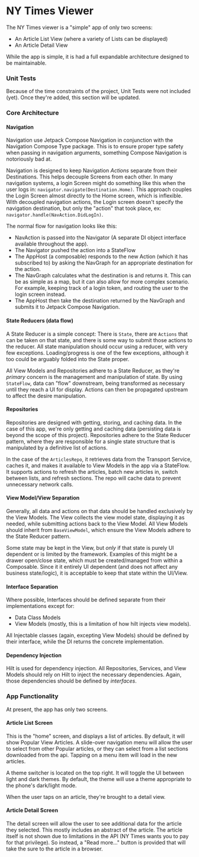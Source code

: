 # NY Times Viewer

The NY Times viewer is a "simple" app of only two screens:
 - An Article List View (where a variety of Lists can be displayed)
 - An Article Detail View

While the app is simple, it is had a full expandable architecture designed to be maintainable.

### Unit Tests

Because of the time constraints of the project, Unit Tests were not included (yet). Once they're added, this section will be updated.

### Core Architecture

#### Navigation

Navigation use Jetpack Compose Navigation in conjunction with the Navigation Compose Type package. This is to ensure proper type safety when passing in navigation arguments, something Compose Navigation is notoriously bad at.

Navigation is designed to keep Navigation _Actions_ separate from their Destinations. This helps decouple Screens from each other. In many navigation systems, a login Screen might do something like this when the user logs in: `navigator.navigate(Destination.Home)`.  This approach couples the Login Screen almost directly to the Home screen, which is inflexible.  With decoupled navigation actions, the Login screen doesn't specify the navigation destination, but only the "action" that took place, ex: `navigator.handle(NavAction.DidLogIn)`.

The normal flow for navigation looks like this:
 - NavAction is passed into the Navigator (A separate DI object interface available throughout the app).
 - The Navigator pushed the action into a StateFlow
 - The AppHost (a composable) responds to the new Action (which it has subscribed to) by asking the NavGraph for an appropriate destination for the action.
 - The NavGraph calculates what the destination is and returns it. This can be as simple as a map, but it can also allow for more complex scenario. For example, keeping track of a login token, and routing the user to the login screen instead.
 - The AppHost then take the destination returned by the NavGraph and submits it to Jetpack Compose Navigation.

#### State Reducers (data flow)

A State Reducer is a simple concept: There is `State`, there are `Actions` that can be taken on that state, and there is some way to submit those actions to the reducer. All state manipulation should occur using a reducer, with very few exceptions. Loading/progress is one of the few exceptions, although it too could be arguably folded into the State proper.

All View Models and Repositories adhere to a State Reducer, as they're _primary_ concern is the management and manipulation of state. By using `StateFlow`, data can "flow" downstream, being transformed as necessary until they reach a UI for display. Actions can then be propagated upstream to affect the desire manipulation.


#### Repositories

Repositories are designed with getting, storing, and caching data. In the case of this app, we're only getting and caching data (persisting data is beyond the scope of this project). Repositories adhere to the State Reducer pattern, where they are responsible for a single state structure that is manipulated by a definitive list of actions.

In the case of the `ArticlesRepo`, it retrieves data from the Transport Service, caches it, and makes it available to View Models in the app via a StateFlow.  It supports actions to refresh the articles, batch new articles in, switch between lists, and refresh sections. The repo will cache data to prevent unnecessary network calls.

#### View Model/View Separation

Generally, all data and actions on that data should be handled exclusively by the View Models. The View collects the view model state, displaying it as needed, while submitting actions back to the View Model.  All View Models should inherit from `BaseViewModel`, which ensure the View Models adhere to the State Reducer pattern.

Some state may be kept in the View, but _only_ if that state is purely UI dependent or is limited by the framework. Examples of this might be a drawer open/close state, which must be created/managed from within a Composable. Since it it entirely UI dependent (and does not affect any business state/logic), it is acceptable to keep that state within the UI/View.

#### Interface Separation

Where possible, Interfaces should be defined separate from their implementations except for:
 - Data Class Models
 - View Models (mostly, this is a limitation of how hilt injects view models).

All Injectable classes (again, excepting View Models) should be defined by their interface, while the DI returns the concrete implementation.

#### Dependency Injection

Hilt is used for dependency injection. All Repositories, Services, and View Models should rely on Hilt to inject the necessary dependencies. Again, those dependencies should be defined by _interfaces_.


### App Functionality

At present, the app has only two screens.

#### Article List Screen

This is the "home" screen, and displays a list of articles. By default, it will show Popular View Articles.  A slide-over navigation menu will allow the user to select from other Popular articles, or they can select from a list sections downloaded from the api. Tapping on a menu item will load in the new articles.

A theme switcher is located on the top right. It will toggle the UI between light and dark themes. By default, the theme will use a theme appropriate to the phone's dark/light mode.

When the user taps on an article, they're brought to a detail view.

#### Article Detail Screen

The detail screen will allow the user to see additional data for the article they selected. This mostly includes an abstract of the article. The article itself is not shown due to limitations in the API (NY Times wants you to pay for that privilege). So instead, a "Read more..." button is provided that will take the sure to the article in a browser. 
